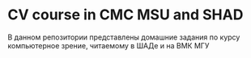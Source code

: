 # CV course in CMC MSU and SHAD
В данном репозитории представлены домашние задания по курсу компьютерное зрение, читаемому в ШАДе и на ВМК МГУ

